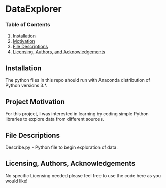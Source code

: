 # DataExplorer

### Table of Contents

1. [Installation](#installation)
2. [Motivation](#motivation)
3. [File Descriptions](#files)
4. [Licensing, Authors, and Acknowledgements](#licensing)

## Installation <a name="installation"></a>

The python files in this repo should run with Anaconda distribution of Python versions 3.*.

## Project Motivation<a name="motivation"></a>

For this project, I was interested in learning by coding simple Python libraries to explore data from different sources.

## File Descriptions <a name="files"></a>

Describe.py - Python file to begin exploration of data.

## Licensing, Authors, Acknowledgements<a name="licensing"></a>
No specific Licensing needed please feel free to use the code here as you would like! 

